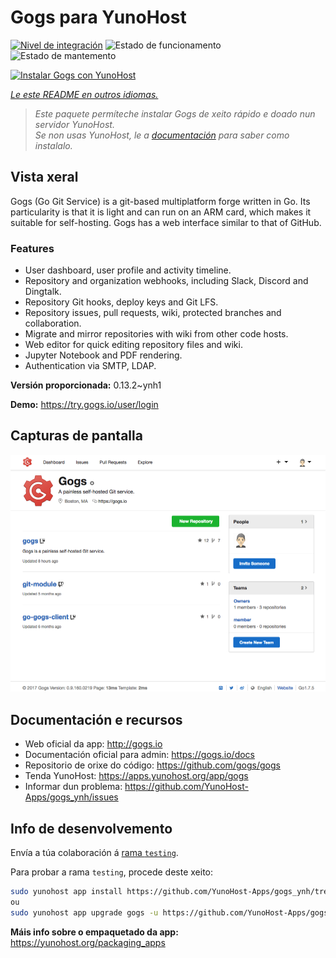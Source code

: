 <!--
NOTA: Este README foi creado automáticamente por <https://github.com/YunoHost/apps/tree/master/tools/readme_generator>
NON debe editarse manualmente.
-->

# Gogs para YunoHost

[![Nivel de integración](https://apps.yunohost.org/badge/integration/gogs)](https://ci-apps.yunohost.org/ci/apps/gogs/)
![Estado de funcionamento](https://apps.yunohost.org/badge/state/gogs)
![Estado de mantemento](https://apps.yunohost.org/badge/maintained/gogs)

[![Instalar Gogs con YunoHost](https://install-app.yunohost.org/install-with-yunohost.svg)](https://install-app.yunohost.org/?app=gogs)

*[Le este README en outros idiomas.](./ALL_README.md)*

> *Este paquete permíteche instalar Gogs de xeito rápido e doado nun servidor YunoHost.*  
> *Se non usas YunoHost, le a [documentación](https://yunohost.org/install) para saber como instalalo.*

## Vista xeral

Gogs (Go Git Service) is a git-based multiplatform forge written in Go. Its particularity is that it is light and can run on an ARM card, which makes it suitable for self-hosting. Gogs has a web interface similar to that of GitHub.

### Features

- User dashboard, user profile and activity timeline.
- Repository and organization webhooks, including Slack, Discord and Dingtalk.
- Repository Git hooks, deploy keys and Git LFS.
- Repository issues, pull requests, wiki, protected branches and collaboration.
- Migrate and mirror repositories with wiki from other code hosts.
- Web editor for quick editing repository files and wiki.
- Jupyter Notebook and PDF rendering.
- Authentication via SMTP, LDAP.


**Versión proporcionada:** 0.13.2~ynh1

**Demo:** <https://try.gogs.io/user/login>

## Capturas de pantalla

![Captura de pantalla de Gogs](./doc/screenshots/screenshot.png)

## Documentación e recursos

- Web oficial da app: <http://gogs.io>
- Documentación oficial para admin: <https://gogs.io/docs>
- Repositorio de orixe do código: <https://github.com/gogs/gogs>
- Tenda YunoHost: <https://apps.yunohost.org/app/gogs>
- Informar dun problema: <https://github.com/YunoHost-Apps/gogs_ynh/issues>

## Info de desenvolvemento

Envía a túa colaboración á [rama `testing`](https://github.com/YunoHost-Apps/gogs_ynh/tree/testing).

Para probar a rama `testing`, procede deste xeito:

```bash
sudo yunohost app install https://github.com/YunoHost-Apps/gogs_ynh/tree/testing --debug
ou
sudo yunohost app upgrade gogs -u https://github.com/YunoHost-Apps/gogs_ynh/tree/testing --debug
```

**Máis info sobre o empaquetado da app:** <https://yunohost.org/packaging_apps>
